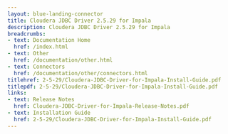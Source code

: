 ```yaml
---
layout: blue-landing-connector
title: Cloudera JDBC Driver 2.5.29 for Impala
description: Cloudera JDBC Driver 2.5.29 for Impala
breadcrumbs:
- text: Documentation Home
  href: /index.html
- text: Other
  href: /documentation/other.html
- text: Connectors
  href: /documentation/other/connectors.html
titlehref: 2-5-29/Cloudera-JDBC-Driver-for-Impala-Install-Guide.pdf
titlepdf: 2-5-29/Cloudera-JDBC-Driver-for-Impala-Install-Guide.pdf
links:
- text: Release Notes
  href: Cloudera-JDBC-Driver-for-Impala-Release-Notes.pdf
- text: Installation Guide
  href: 2-5-29/Cloudera-JDBC-Driver-for-Impala-Install-Guide.pdf
---
```

